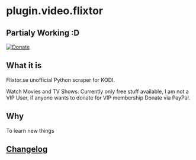 # plugin.video.flixtor

## Partialy Working :D ##

[![Donate](https://img.shields.io/badge/Donate-Paypal-green.svg)](https://www.paypal.com/cgi-bin/webscr?cmd=_s-xclick&hosted_button_id=83UA43TPBRHLL)

## What it is ##

Flixtor.se unofficial Python scraper for KODI.

Watch Movies and TV Shows. Currently only free stuff available, I am not a VIP User, if anyone wants to donate for VIP membership Donate via PayPal.

## Why ##

To learn new things

## [Changelog](https://github.com/markop159/plugin.video.planettv/blob/master/changelog.txt) ##
